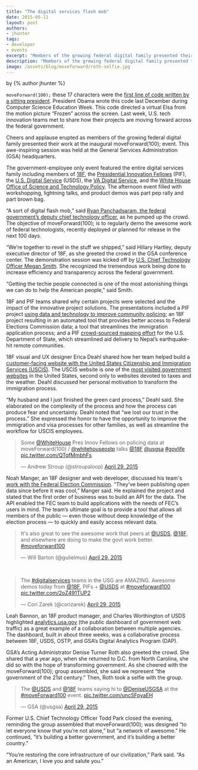 ```yaml
---
title: "The digital services flash mob"
date: 2015-05-11
layout: post
authors:
- jhunter
tags:
- developer
- events
excerpt: "Members of the growing federal digital family presented their work at the inaugural moveForward(100); event last week, which featured workshopping, lightning talks, and product demos."
description: "Members of the growing federal digital family presented their work at the inaugural moveForward(100); event last week, which featured workshopping, lightning talks, and product demos."
image: /assets/blog/moveforward/roth-selfie.jpg
---
```


<p class="authors">
  by {% author jhunter %}
</p>

`moveForward(100);` these 17 characters were the [first line of code
written by a sitting
president](http://www.wired.com/2014/12/obama-becomes-first-president-write-computer-program/).
President Obama wrote this code last December during Computer Science
Education Week. This code directed a virtual Elsa from the motion
picture “Frozen” across the screen. Last week, U.S. tech innovation
teams met to share how their projects are moving forward across the
federal government.

Cheers and applause erupted as members of the growing federal digital
family presented their work at the inaugural moveForward(100);
event. This awe-inspiring session was held at the General Services
Administration (GSA) headquarters.

The government-employee only event featured the entire digital services
family including members of [18F](https://18f.gsa.gov/), the
[Presidential Innovation
Fellows](https://www.whitehouse.gov/innovationfellows) (PIF), the
[U.S. Digital
Service](https://www.whitehouse.gov/digital/united-states-digital-service)
(USDS), the [VA Digital Service](http://www.va.gov/ds/), and the
[White House Office of Science and Technology
Policy](https://www.whitehouse.gov/administration/eop/ostp). The
afternoon event filled with workshopping, lightning talks, and product
demos was part pep rally and part brown bag.

“A sort of digital flash mob,” said [Ryan Panchadsaram, the federal
government’s deputy chief technology
officer](https://www.whitehouse.gov/administration/eop/ostp/about/leadershipstaff),
as he pumped up the crowd. The objective of moveForward(100); is to
regularly demo the awesome work of federal technologists, recently
deployed or planned for release in the next 100 days.

“We’re together to revel in the stuff we shipped,” said Hillary Hartley,
deputy executive director of 18F, as she greeted the crowd in the GSA
conference center. The demonstration session was kicked off by [U.S.
Chief Technology Officer Megan
Smith](https://www.whitehouse.gov/administration/eop/ostp/about/leadershipstaff/smith).
She recognized the tremendous work being done to increase efficiency and
transparency across the federal government.

“Getting the techie people connected is one of the most astonishing
things we can do to help the American people,” said Smith.

18F and PIF teams shared why certain projects were selected and the
impact of the innovative project solutions. The presentations included a
PIF project [using data and technology to improve community
policing](https://www.whitehouse.gov/blog/2015/04/09/using-technology-and-data-improve-community-policing-police-data-initiative);
an 18F project resulting in an automated tool that provides better
access to Federal Elections Commission data; a tool that streamlines the
immigration application process; and a PIF [crowd-sourced mapping
effort](http://mapgive.state.gov/index.html) for the U.S. Department of
State, which streamlined aid delivery to Nepal’s earthquake-hit remote
communities.

18F visual and UX designer Erica Deahl shared how her team helped build
a [customer-facing website with the United States Citizenship and
Immigration Services (USCIS)](https://my.uscis.gov). The USCIS website is one of the [most
visited government websites](https://analytics.usa.gov) in the United
States, second only to websites devoted to taxes and the weather. Deahl
discussed her personal motivation to transform the immigration process.

“My husband and I just finished the green card process,” Deahl said. She
elaborated on the complexity of the process and how the process can
produce fear and uncertainty. Deahl noted that “we lost our trust in the
process.” She expressed the honor to have the opportunity to improve the
immigration and visa processes for other families, as well as streamline
the workflow for USCIS employees.

<p float: center><blockquote class="twitter-tweet tw-align-center" lang="en"><p lang="en" dir="ltr">Some <a href="https://twitter.com/WhiteHouse">@WhiteHouse</a> Pres Innov Fellows on policing data at moveForward(100) / <a href="https://twitter.com/whitehouseostp">@whitehouseostp</a> talks <a href="https://twitter.com/18F">@18F</a> <a href="https://twitter.com/usgsa">@usgsa</a> <a href="https://twitter.com/hashtag/govlife?src=hash">#govlife</a> <a href="http://t.co/QTqfMmbhFs">pic.twitter.com/QTqfMmbhFs</a></p>&mdash; Andrew Stroup (@stroupaloop) <a href="https://twitter.com/stroupaloop/status/593525508945489921">April 29, 2015</a></blockquote>
<script async src="//platform.twitter.com/widgets.js" charset="utf-8"></script></p>

Noah Manger, an 18F designer and web developer, discussed his team's [work with the
Federal Election
Commission](https://18f.gsa.gov/2014/08/21/creating-an-open-fec/).
“They’ve been publishing open data since before it was cool,” Manger
said. He explained the project and stated that the first order of
business was to build an API for the data. The API enabled the FEC team
to build applications with the needs of FEC’s users in mind. The team’s
ultimate goal is to provide a tool that allows all members of the public
— even those without deep knowledge of the election process — to quickly
and easily access relevant data.

<blockquote class="twitter-tweet tw-align-center" lang="en"><p lang="en" dir="ltr">It&#39;s also great to see the awesome work that peers at <a href="https://twitter.com/USDS">@USDS</a>, <a href="https://twitter.com/18F">@18F</a>, and elsewhere are doing to make the govt work better. <a href="https://twitter.com/hashtag/moveforward100?src=hash">#moveforward100</a></p>&mdash; Will Barton (@gulielmus) <a href="https://twitter.com/gulielmus/status/593525730480271360">April 29, 2015</a></blockquote>
<script async src="//platform.twitter.com/widgets.js" charset="utf-8"></script>
<br />
<blockquote class="twitter-tweet tw-align-center" lang="en"><p lang="en" dir="ltr">The <a href="https://twitter.com/hashtag/digitalservices?src=hash">#digitalservices</a> teams in the USG are AMAZING. Awesome demos today from <a href="https://twitter.com/18F">@18F</a>, PIFs + <a href="https://twitter.com/USDS">@USDS</a> at <a href="https://twitter.com/hashtag/moveforward100?src=hash">#moveforward100</a> <a href="http://t.co/2oZ491TUP2">pic.twitter.com/2oZ491TUP2</a></p>&mdash; Cori Zarek (@corizarek) <a href="https://twitter.com/corizarek/status/593525117210103809">April 29, 2015</a></blockquote>
<script async src="//platform.twitter.com/widgets.js" charset="utf-8"></script>

Leah Bannon, an 18F product manager, and Charles Worthington of USDS
highlighted [analytics.usa.gov](https://analytics.usa.gov/) (the
public dashboard of government web traffic) as a great example of a
collaboration between multiple agencies. The dashboard, built in about
three weeks, was a collaborative process between 18F, USDS, OSTP, and
GSA’s Digital Analytics Program (DAP).

GSA’s Acting Administrator Denise Turner Roth also greeted the crowd.
She shared that a year ago, when she returned to D.C. from North
Carolina, she did so with the hope of transforming government. As she
cheered with the moveForward(100); group assembled, she said we
represent “the government of the 21st century.” Then, Roth took a selfie
with the group.

<blockquote class="twitter-tweet tw-align-center" lang="en"><p lang="en" dir="ltr">The <a href="https://twitter.com/USDS">@USDS</a> and <a href="https://twitter.com/18F">@18F</a> teams saying hi to <a href="https://twitter.com/DeniseUSGSA">@DeniseUSGSA</a> at the <a href="https://twitter.com/hashtag/moveForward100?src=hash">#moveForward100</a> event. <a href="http://t.co/uncSFpyaEH">pic.twitter.com/uncSFpyaEH</a></p>&mdash; GSA (@usgsa) <a href="https://twitter.com/usgsa/status/593540092871970817">April 29, 2015</a></blockquote>
<script async src="//platform.twitter.com/widgets.js" charset="utf-8"></script>

Former U.S. Chief Technology Officer Todd Park closed the evening, reminding the group assembled
that moveForward(100); was designed “to let everyone know that
you’re not alone,” but “a network of awesome.” He continued, “it’s
building a better government, and it’s building a better country.”

“You’re restoring the core infrastructure of our civilization,” Park
said. “As an American, I love you and salute you.”

